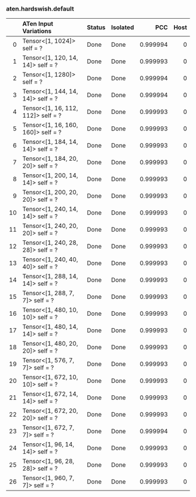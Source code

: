 ### aten.hardswish.default
|    | ATen Input Variations              | Status   | Isolated   |      PCC |   Host |
|---:|:-----------------------------------|:---------|:-----------|---------:|-------:|
|  0 | Tensor<[1, 1024]> self = ?         | Done     | Done       | 0.999994 |      0 |
|  1 | Tensor<[1, 120, 14, 14]> self = ?  | Done     | Done       | 0.999993 |      0 |
|  2 | Tensor<[1, 1280]> self = ?         | Done     | Done       | 0.999994 |      0 |
|  3 | Tensor<[1, 144, 14, 14]> self = ?  | Done     | Done       | 0.999994 |      0 |
|  4 | Tensor<[1, 16, 112, 112]> self = ? | Done     | Done       | 0.999993 |      0 |
|  5 | Tensor<[1, 16, 160, 160]> self = ? | Done     | Done       | 0.999993 |      0 |
|  6 | Tensor<[1, 184, 14, 14]> self = ?  | Done     | Done       | 0.999993 |      0 |
|  7 | Tensor<[1, 184, 20, 20]> self = ?  | Done     | Done       | 0.999993 |      0 |
|  8 | Tensor<[1, 200, 14, 14]> self = ?  | Done     | Done       | 0.999993 |      0 |
|  9 | Tensor<[1, 200, 20, 20]> self = ?  | Done     | Done       | 0.999993 |      0 |
| 10 | Tensor<[1, 240, 14, 14]> self = ?  | Done     | Done       | 0.999993 |      0 |
| 11 | Tensor<[1, 240, 20, 20]> self = ?  | Done     | Done       | 0.999993 |      0 |
| 12 | Tensor<[1, 240, 28, 28]> self = ?  | Done     | Done       | 0.999993 |      0 |
| 13 | Tensor<[1, 240, 40, 40]> self = ?  | Done     | Done       | 0.999993 |      0 |
| 14 | Tensor<[1, 288, 14, 14]> self = ?  | Done     | Done       | 0.999993 |      0 |
| 15 | Tensor<[1, 288, 7, 7]> self = ?    | Done     | Done       | 0.999993 |      0 |
| 16 | Tensor<[1, 480, 10, 10]> self = ?  | Done     | Done       | 0.999993 |      0 |
| 17 | Tensor<[1, 480, 14, 14]> self = ?  | Done     | Done       | 0.999993 |      0 |
| 18 | Tensor<[1, 480, 20, 20]> self = ?  | Done     | Done       | 0.999993 |      0 |
| 19 | Tensor<[1, 576, 7, 7]> self = ?    | Done     | Done       | 0.999993 |      0 |
| 20 | Tensor<[1, 672, 10, 10]> self = ?  | Done     | Done       | 0.999993 |      0 |
| 21 | Tensor<[1, 672, 14, 14]> self = ?  | Done     | Done       | 0.999993 |      0 |
| 22 | Tensor<[1, 672, 20, 20]> self = ?  | Done     | Done       | 0.999993 |      0 |
| 23 | Tensor<[1, 672, 7, 7]> self = ?    | Done     | Done       | 0.999994 |      0 |
| 24 | Tensor<[1, 96, 14, 14]> self = ?   | Done     | Done       | 0.999993 |      0 |
| 25 | Tensor<[1, 96, 28, 28]> self = ?   | Done     | Done       | 0.999993 |      0 |
| 26 | Tensor<[1, 960, 7, 7]> self = ?    | Done     | Done       | 0.999993 |      0 |

